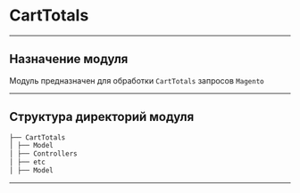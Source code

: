 # CartTotals

---

## Назначение модуля
Модуль предназначен для обработки `CartTotals` запросов `Magento`

---

## Структура директорий модуля

```bash
├── CartTotals
│ ├── Model
│ ├── Controllers
│ ├── etc
│ ├── Model
```

---
